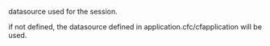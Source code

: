 datasource used for the session.

if not defined, the datasource defined in application.cfc/cfapplication will be used.
